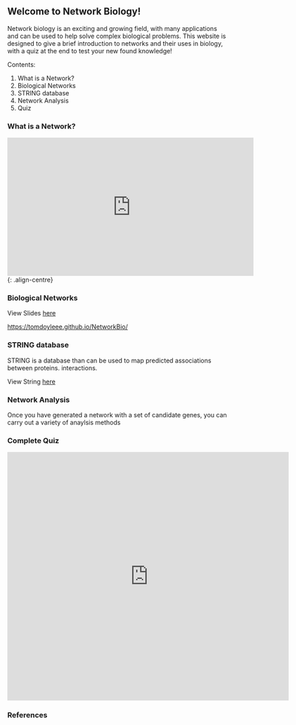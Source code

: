 ## Welcome to Network Biology!

Network biology is an exciting and growing field, with many applications and can be used to help solve complex biological problems. This website is designed to give a brief introduction to networks and their uses in biology, with a quiz at the end to test your new found knowledge!   

Contents:
1. What is a Network?
2. Biological Networks
3. STRING database
4. Network Analysis
5. Quiz

### What is a Network?
<iframe src="https://prezi.com/p/8jav3kfelaxf/embed/" id="iframe_container" frameborder="0" webkitallowfullscreen="" mozallowfullscreen="" allowfullscreen="" allow="autoplay; fullscreen" height="315" width="560"></iframe>{: .align-centre}

### Biological Networks
View Slides [here](slides.html)

https://tomdoyleee.github.io/NetworkBio/
### STRING database 
STRING is a database than can be used to map predicted associations between proteins. interactions. 

View String [here](String/string.html)


### Network Analysis
Once you have generated a network with a set of candidate genes, you can carry out a variety of anaylsis methods 


### Complete Quiz
<div align="centre">
<iframe src="https://docs.google.com/forms/d/e/1FAIpQLSfkxPRAIUP8A0SjckPdXKXWHbbnRX18BZ6zpQKa-vmrJdADSw/viewform?embedded=true" width="640" height="566" frameborder="0" marginheight="0" marginwidth="0">Loading…</iframe>
</div>

### References 

